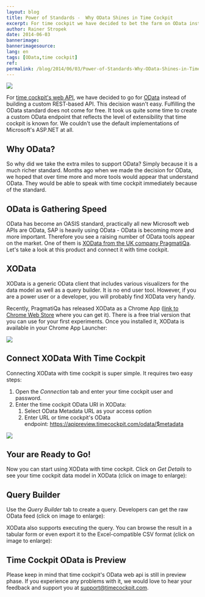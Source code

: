 ```yaml
---
layout: blog
title: Power of Standards -  Why OData Shines in Time Cockpit
excerpt: For time cockpit we have decided to bet the farm on OData instead of a custom web api. PragmatiQa's XOData shows what you get for free because of time cockpit supporting OData.
author: Rainer Stropek
date: 2014-06-03
bannerimage: 
bannerimagesource: 
lang: en
tags: [OData,time cockpit]
ref: 
permalink: /blog/2014/06/03/Power-of-Standards-Why-OData-Shines-in-Time-Cockpit
---
```


<p>
  <img src="{{site.baseurl}}/content/images/blog/2014/05/XODataTimeCockpit.png" />
</p><p>For <a href="http://www.timecockpit.com/blog/2014/04/27/Adding-Web-to-our-API" target="_blank">time cockpit's web API</a>, we have decided to go for <a href="http://www.odata.org" target="_blank">OData</a> instead of building a custom REST-based API. This decision wasn't easy. Fulfilling the OData standard does not come for free. It took us quite some time to create a custom OData endpoint that reflects the level of extensibility that time cockpit is known for. We couldn't use the default implementations of Microsoft's ASP.NET at all.</p><h2>Why OData?</h2><p>So why did we take the extra miles to support OData? Simply because it is a much richer standard. Months ago when we made the decision for OData, we hoped that over time more and more tools would appear that understand OData. They would be able to speak with time cockpit immediately because of the standard.</p><h2>OData is Gathering Speed</h2><p>OData has become an OASIS standard, practically all new Microsoft web APIs are OData, SAP is heavily using OData - OData is becoming more and more important. Therefore you see a raising number of OData tools appear on the market. One of them is <a href="http://pragmatiqa.com/product_xodata.html" target="_blank">XOData from the UK company PragmatiQa</a>. Let's take a look at this product and connect it with time cockpit.</p><h2>XOData</h2><p>XOData is a generic OData client that includes various visualizers for the data model as well as a query builder. It is no end user tool. However, if you are a power user or a developer, you will probably find XOData very handy.</p><p>Recently, PragmatiQa has released XOData as a Chrome App (<a href="https://chrome.google.com/webstore/detail/xodata/hpooflanfopjepihkcjjfeonlnhfnmpp" target="_blank">link to Chrome Web Store</a> where you can get it). There is a free trial version that you can use for your first experiments. Once you installed it, XOData is available in your Chrome App Launcher:</p><p>
  <img src="{{site.baseurl}}/content/images/blog/2014/05/XODataInChrome.png" />
</p><h2>Connect XOData With Time Cockpit</h2><p>Connecting XOData with time cockpit is super simple. It requires two easy steps:</p><ol>
  <li>Open the <em>Connection</em> tab and enter your time cockpit user and password.</li>
  <li>Enter the time cockpit OData URI in XOData: 

<ol><li>Select OData Metadata URL as your access option</li><li>Enter URL or time cockpit's OData endpoint: <a href="https://apipreview.timecockpit.com/odata/$metadata" target="_blank">https://apipreview.timecockpit.com/odata/$metadata</a></li></ol></li>
</ol><p>
  <img src="{{site.baseurl}}/content/images/blog/2014/05/ConnectXODataToTimeCockpit.png" />
</p><h2>Your are Ready to Go!</h2><p>Now you can start using XOData with time cockpit. Click on <em>Get Details</em> to see your time cockpit data model in XOData (click on image to enlarge):</p><function name="Composite.Media.ImageGallery.Slimbox2">
  <param name="MediaImage" value="MediaArchive:9ee1c84d-fa9a-4f10-9109-c64c4316894c" />
  <param name="ThumbnailMaxWidth" value="800" />
  <param name="ThumbnailMaxHeight" value="800" />
  <param name="ImageMaxWidth" value="1920" />
  <param name="ImageMaxHeight" value="1280" />
</function><h2>Query Builder</h2><p>Use the <em>Query Builder</em> tab to create a query. Developers can get the raw OData feed (click on image to enlarge):</p><function name="Composite.Media.ImageGallery.Slimbox2">
  <param name="MediaImage" value="MediaArchive:45ac364e-ca9b-4e4e-a6f4-5631e14409a4" />
  <param name="ThumbnailMaxWidth" value="800" />
  <param name="ThumbnailMaxHeight" value="800" />
  <param name="ImageMaxWidth" value="1920" />
  <param name="ImageMaxHeight" value="1280" />
</function><p>XOData also supports executing the query. You can browse the result in a tabular form or even export it to the Excel-compatible CSV format (click on image to enlarge):</p><function name="Composite.Media.ImageGallery.Slimbox2">
  <param name="MediaImage" value="MediaArchive:49d5c0c9-edda-406f-8fe3-03a6c1f4af9e" />
  <param name="ThumbnailMaxWidth" value="800" />
  <param name="ThumbnailMaxHeight" value="800" />
  <param name="ImageMaxWidth" value="1920" />
  <param name="ImageMaxHeight" value="1280" />
</function><h2>Time Cockpit OData is Preview</h2><p>Please keep in mind that time cockpit's OData web api is still in preview phase. If you experience any problems with it, we would love to hear your feedback and support you at <a href="mailto:support@timecockpit.com">support@timecockpit.com</a>.</p>